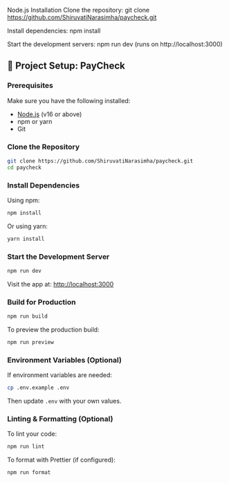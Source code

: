 

Node.js
Installation
Clone the repository: git clone https://github.com/ShiruvatiNarasimha/paycheck.git

Install dependencies: npm install

Start the development servers: npm run dev (runs on http://localhost:3000)


## 🚀 Project Setup: PayCheck

### Prerequisites
Make sure you have the following installed:
- [Node.js](https://nodejs.org/) (v16 or above)
- npm or yarn
- Git

### Clone the Repository
```bash
git clone https://github.com/ShiruvatiNarasimha/paycheck.git
cd paycheck
```

### Install Dependencies
Using npm:
```bash
npm install
```

Or using yarn:
```bash
yarn install
```

### Start the Development Server
```bash
npm run dev
```
Visit the app at: [http://localhost:3000](http://localhost:3000)

### Build for Production
```bash
npm run build
```

To preview the production build:
```bash
npm run preview
```

### Environment Variables (Optional)
If environment variables are needed:
```bash
cp .env.example .env
```
Then update `.env` with your own values.

### Linting & Formatting (Optional)
To lint your code:
```bash
npm run lint
```

To format with Prettier (if configured):
```bash
npm run format
```